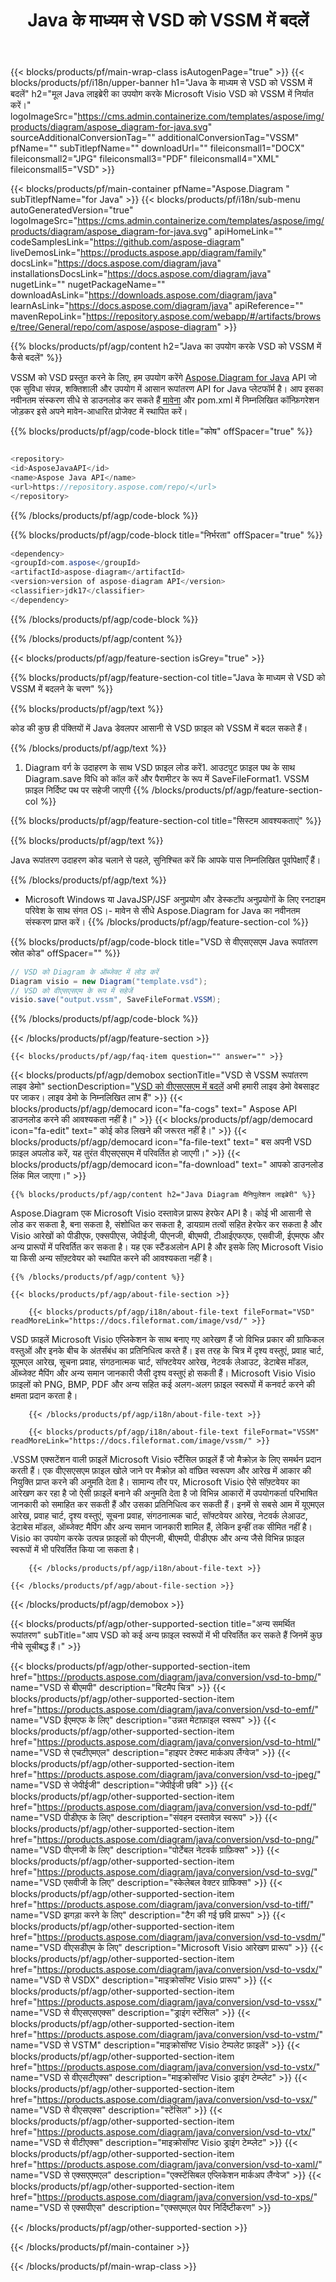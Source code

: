 ﻿---
title: Java के माध्यम से VSD को VSSM में बदलें 
weight: 620
url: /hi/java/conversion/vsd-to-vssm/ 
description: वीएसएसएम फ़ाइल में VSD प्रारूप के लिए नमूना Java रूपांतरण कोड। किसी भी वेब या डेस्कटॉप Java आधारित एप्लिकेशन में VSD को VSSM में बदलने के लिए इस उदाहरण कोड का उपयोग करें।
---
{{< blocks/products/pf/main-wrap-class isAutogenPage="true" >}}
{{< blocks/products/pf/i18n/upper-banner h1="Java के माध्यम से VSD को VSSM में बदलें" h2="मूल Java लाइब्रेरी का उपयोग करके Microsoft Visio VSD को VSSM में निर्यात करें।" logoImageSrc="https://cms.admin.containerize.com/templates/aspose/img/products/diagram/aspose_diagram-for-java.svg" sourceAdditionalConversionTag="" additionalConversionTag="VSSM" pfName="" subTitlepfName="" downloadUrl="" fileiconsmall1="DOCX" fileiconsmall2="JPG" fileiconsmall3="PDF" fileiconsmall4="XML" fileiconsmall5="VSD" >}}

{{< blocks/products/pf/main-container pfName="Aspose.Diagram " subTitlepfName="for Java" >}}
{{< blocks/products/pf/i18n/sub-menu autoGeneratedVersion="true" logoImageSrc="https://cms.admin.containerize.com/templates/aspose/img/products/diagram/aspose_diagram-for-java.svg" apiHomeLink="" codeSamplesLink="https://github.com/aspose-diagram" liveDemosLink="https://products.aspose.app/diagram/family" docsLink="https://docs.aspose.com/diagram/java" installationsDocsLink="https://docs.aspose.com/diagram/java" nugetLink="" nugetPackageName="" downloadAsLink="https://downloads.aspose.com/diagram/java" learnAsLink="https://docs.aspose.com/diagram/java" apiReference="" mavenRepoLink="https://repository.aspose.com/webapp/#/artifacts/browse/tree/General/repo/com/aspose/aspose-diagram" >}}

{{% blocks/products/pf/agp/content h2="Java का उपयोग करके VSD को VSSM में कैसे बदलें" %}}

 VSSM को VSD प्रस्तुत करने के लिए, हम उपयोग करेंगे
 [Aspose.Diagram for Java](https://products.aspose.com/diagram/java) 
 API जो एक सुविधा संपन्न, शक्तिशाली और उपयोग में आसान रूपांतरण API for Java प्लेटफॉर्म है। आप इसका नवीनतम संस्करण सीधे से डाउनलोड कर सकते हैं
 [मावेना](https://repository.aspose.com/webapp/#/artifacts/browse/tree/General/repo/com/aspose/aspose-diagram) 
 और pom.xml में निम्नलिखित कॉन्फ़िगरेशन जोड़कर इसे अपने मावेन-आधारित प्रोजेक्ट में स्थापित करें।

{{% blocks/products/pf/agp/code-block title="कोष" offSpacer="true" %}}

```cs

<repository>
<id>AsposeJavaAPI</id>
<name>Aspose Java API</name>
<url>https://repository.aspose.com/repo/</url>
</repository>


```

{{% /blocks/products/pf/agp/code-block %}}

{{% blocks/products/pf/agp/code-block title="निर्भरता" offSpacer="true" %}}

```cs
<dependency>
<groupId>com.aspose</groupId>
<artifactId>aspose-diagram</artifactId>
<version>version of aspose-diagram API</version>
<classifier>jdk17</classifier>
</dependency>


```

{{% /blocks/products/pf/agp/code-block %}}

{{% /blocks/products/pf/agp/content %}}

{{< blocks/products/pf/agp/feature-section isGrey="true" >}}

{{% blocks/products/pf/agp/feature-section-col title="Java के माध्यम से VSD को VSSM में बदलने के चरण" %}}

{{% blocks/products/pf/agp/text %}}

 कोड की कुछ ही पंक्तियों में Java डेवलपर आसानी से VSD फ़ाइल को VSSM में बदल सकते हैं।

{{% /blocks/products/pf/agp/text %}}

1. Diagram वर्ग के उदाहरण के साथ VSD फ़ाइल लोड करें1. आउटपुट फ़ाइल पथ के साथ Diagram.save विधि को कॉल करें और पैरामीटर के रूप में SaveFileFormat1. VSSM फ़ाइल निर्दिष्ट पथ पर सहेजी जाएगी
{{% /blocks/products/pf/agp/feature-section-col %}}

{{% blocks/products/pf/agp/feature-section-col title="सिस्टम आवश्यकताएं" %}}

{{% blocks/products/pf/agp/text %}}

 Java रूपांतरण उदाहरण कोड चलाने से पहले, सुनिश्चित करें कि आपके पास निम्नलिखित पूर्वापेक्षाएँ हैं।

{{% /blocks/products/pf/agp/text %}}

- Microsoft Windows या JavaJSP/JSF अनुप्रयोग और डेस्कटॉप अनुप्रयोगों के लिए रनटाइम परिवेश के साथ संगत OS।- मावेन से सीधे Aspose.Diagram for Java का नवीनतम संस्करण प्राप्त करें।
{{% /blocks/products/pf/agp/feature-section-col %}}

{{% blocks/products/pf/agp/code-block title="VSD से वीएसएसएम Java रूपांतरण स्रोत कोड" offSpacer="" %}}

```cs
// VSD को Diagram के ऑब्जेक्ट में लोड करें 
Diagram visio = new Diagram("template.vsd");
// VSD को वीएसएसएम के रूप में सहेजें 
visio.save("output.vssm", SaveFileFormat.VSSM);   


```

{{% /blocks/products/pf/agp/code-block %}}

{{< /blocks/products/pf/agp/feature-section >}}

    {{< blocks/products/pf/agp/faq-item question="" answer="" >}}
 

<!-- aboutfile Starts -->

{{< blocks/products/pf/agp/demobox sectionTitle="VSD से VSSM रूपांतरण लाइव डेमो" sectionDescription="[VSD को वीएसएसएम में बदलें](https://products.aspose.app/diagram/conversion/vsd-to-vssm) अभी हमारी लाइव डेमो वेबसाइट पर जाकर। लाइव डेमो के निम्नलिखित लाभ हैं" >}}
        {{< blocks/products/pf/agp/democard icon="fa-cogs" text=" Aspose API डाउनलोड करने की आवश्यकता नहीं है।" >}}
        {{< blocks/products/pf/agp/democard icon="fa-edit" text=" कोई कोड लिखने की जरूरत नहीं है।" >}}
        {{< blocks/products/pf/agp/democard icon="fa-file-text" text=" बस अपनी VSD फ़ाइल अपलोड करें, यह तुरंत वीएसएसएम में परिवर्तित हो जाएगी।" >}}
        {{< blocks/products/pf/agp/democard icon="fa-download" text=" आपको डाउनलोड लिंक मिल जाएगा।" >}}

    {{% blocks/products/pf/agp/content h2="Java Diagram मैनिपुलेशन लाइब्रेरी" %}}

 Aspose.Diagram एक Microsoft Visio दस्तावेज़ प्रारूप हेरफेर API है। कोई भी आसानी से लोड कर सकता है, बना सकता है, संशोधित कर सकता है, डायग्राम तत्वों सहित हेरफेर कर सकता है और Visio आरेखों को पीडीएफ, एक्सपीएस, जेपीईजी, पीएनजी, बीएमपी, टीआईएफएफ, एसवीजी, ईएमएफ और अन्य प्रारूपों में परिवर्तित कर सकता है। यह एक स्टैंडअलोन API है और इसके लिए Microsoft Visio या किसी अन्य सॉफ़्टवेयर को स्थापित करने की आवश्यकता नहीं है।  



    {{% /blocks/products/pf/agp/content %}}

    {{< blocks/products/pf/agp/about-file-section >}}

        {{< blocks/products/pf/agp/i18n/about-file-text fileFormat="VSD" readMoreLink="https://docs.fileformat.com/image/vsd/" >}}

VSD फ़ाइलें Microsoft Visio एप्लिकेशन के साथ बनाए गए आरेखण हैं जो विभिन्न प्रकार की ग्राफिकल वस्तुओं और इनके बीच के अंतर्संबंध का प्रतिनिधित्व करते हैं। इस तरह के चित्र में दृश्य वस्तुएं, प्रवाह चार्ट, यूएमएल आरेख, सूचना प्रवाह, संगठनात्मक चार्ट, सॉफ्टवेयर आरेख, नेटवर्क लेआउट, डेटाबेस मॉडल, ऑब्जेक्ट मैपिंग और अन्य समान जानकारी जैसी दृश्य वस्तुएं हो सकती हैं। Microsoft Visio Visio फ़ाइलों को PNG, BMP, PDF और अन्य सहित कई अलग-अलग फ़ाइल स्वरूपों में कनवर्ट करने की क्षमता प्रदान करता है।


        {{< /blocks/products/pf/agp/i18n/about-file-text >}}

        {{< blocks/products/pf/agp/i18n/about-file-text fileFormat="VSSM" readMoreLink="https://docs.fileformat.com/image/vssm/" >}}

.VSSM एक्सटेंशन वाली फ़ाइलें Microsoft Visio स्टैंसिल फ़ाइलें हैं जो मैक्रोज़ के लिए समर्थन प्रदान करती हैं। एक वीएसएसएम फ़ाइल खोले जाने पर मैक्रोज़ को वांछित स्वरूपण और आरेख में आकार की नियुक्ति प्राप्त करने की अनुमति देता है। सामान्य तौर पर, Microsoft Visio ऐसे सॉफ़्टवेयर का आरेखण कर रहा है जो ऐसी फ़ाइलें बनाने की अनुमति देता है जो विभिन्न आकारों में उपयोगकर्ता परिभाषित जानकारी को समाहित कर सकती हैं और उसका प्रतिनिधित्व कर सकती हैं। इनमें से सबसे आम में यूएमएल आरेख, प्रवाह चार्ट, दृश्य वस्तुएं, सूचना प्रवाह, संगठनात्मक चार्ट, सॉफ्टवेयर आरेख, नेटवर्क लेआउट, डेटाबेस मॉडल, ऑब्जेक्ट मैपिंग और अन्य समान जानकारी शामिल हैं, लेकिन इन्हीं तक सीमित नहीं है। Visio का उपयोग करके उत्पन्न फ़ाइलों को पीएनजी, बीएमपी, पीडीएफ और अन्य जैसे विभिन्न फ़ाइल स्वरूपों में भी परिवर्तित किया जा सकता है।


        {{< /blocks/products/pf/agp/i18n/about-file-text >}}

    {{< /blocks/products/pf/agp/about-file-section >}}

{{< /blocks/products/pf/agp/demobox >}}

<!-- aboutfile Ends -->

{{< blocks/products/pf/agp/other-supported-section title="अन्य समर्थित रूपांतरण" subTitle="आप VSD को कई अन्य फ़ाइल स्वरूपों में भी परिवर्तित कर सकते हैं जिनमें कुछ नीचे सूचीबद्ध हैं।" >}}

{{< blocks/products/pf/agp/other-supported-section-item href="https://products.aspose.com/diagram/java/conversion/vsd-to-bmp/" name="VSD से बीएमपी" description="बिटमैप चित्र" >}}
{{< blocks/products/pf/agp/other-supported-section-item href="https://products.aspose.com/diagram/java/conversion/vsd-to-emf/" name="VSD ईएमएफ के लिए" description="उन्नत मेटाफ़ाइल स्वरूप" >}}
{{< blocks/products/pf/agp/other-supported-section-item href="https://products.aspose.com/diagram/java/conversion/vsd-to-html/" name="VSD से एचटीएमएल" description="हाइपर टेक्स्ट मार्कअप लैंग्वेज" >}}
{{< blocks/products/pf/agp/other-supported-section-item href="https://products.aspose.com/diagram/java/conversion/vsd-to-jpeg/" name="VSD से जेपीईजी" description="जेपीईजी छवि" >}}
{{< blocks/products/pf/agp/other-supported-section-item href="https://products.aspose.com/diagram/java/conversion/vsd-to-pdf/" name="VSD पीडीएफ के लिए" description="संवहन दस्तावेज़ स्वरूप" >}}
{{< blocks/products/pf/agp/other-supported-section-item href="https://products.aspose.com/diagram/java/conversion/vsd-to-png/" name="VSD पीएनजी के लिए" description="पोर्टेबल नेटवर्क ग्राफ़िक्स" >}}
{{< blocks/products/pf/agp/other-supported-section-item href="https://products.aspose.com/diagram/java/conversion/vsd-to-svg/" name="VSD एसवीजी के लिए" description="स्केलेबल वेक्टर ग्राफिक्स" >}}
{{< blocks/products/pf/agp/other-supported-section-item href="https://products.aspose.com/diagram/java/conversion/vsd-to-tiff/" name="VSD झगड़ा करने के लिए" description="टैग की गई छवि प्रारूप" >}}
{{< blocks/products/pf/agp/other-supported-section-item href="https://products.aspose.com/diagram/java/conversion/vsd-to-vsdm/" name="VSD वीएसडीएम के लिए" description="Microsoft Visio आरेखण प्रारूप" >}}
{{< blocks/products/pf/agp/other-supported-section-item href="https://products.aspose.com/diagram/java/conversion/vsd-to-vsdx/" name="VSD से VSDX" description="माइक्रोसॉफ्ट Visio प्रारूप" >}}
{{< blocks/products/pf/agp/other-supported-section-item href="https://products.aspose.com/diagram/java/conversion/vsd-to-vssx/" name="VSD से वीएसएसएक्स" description="ड्राइंग स्टेंसिल" >}}
{{< blocks/products/pf/agp/other-supported-section-item href="https://products.aspose.com/diagram/java/conversion/vsd-to-vstm/" name="VSD से VSTM" description="माइक्रोसॉफ्ट Visio टेम्पलेट फ़ाइलें" >}}
{{< blocks/products/pf/agp/other-supported-section-item href="https://products.aspose.com/diagram/java/conversion/vsd-to-vstx/" name="VSD से वीएसटीएक्स" description="माइक्रोसॉफ्ट Visio ड्राइंग टेम्प्लेट" >}}
{{< blocks/products/pf/agp/other-supported-section-item href="https://products.aspose.com/diagram/java/conversion/vsd-to-vsx/" name="VSD से वीएसएक्स" description="स्टेंसिल" >}}
{{< blocks/products/pf/agp/other-supported-section-item href="https://products.aspose.com/diagram/java/conversion/vsd-to-vtx/" name="VSD से वीटीएक्स" description="माइक्रोसॉफ्ट Visio ड्राइंग टेम्प्लेट" >}}
{{< blocks/products/pf/agp/other-supported-section-item href="https://products.aspose.com/diagram/java/conversion/vsd-to-xaml/" name="VSD से एक्सएएमएल" description="एक्स्टेंसिबल एप्लिकेशन मार्कअप लैंग्वेज" >}}
{{< blocks/products/pf/agp/other-supported-section-item href="https://products.aspose.com/diagram/java/conversion/vsd-to-xps/" name="VSD से एक्सपीएस" description="एक्सएमएल पेपर निर्दिष्टीकरण" >}}

{{< /blocks/products/pf/agp/other-supported-section >}}

{{< /blocks/products/pf/main-container >}}
    
{{< /blocks/products/pf/main-wrap-class >}}